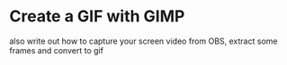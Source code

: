 # Create a GIF with GIMP

also write out how to capture your screen video from OBS, extract some frames and convert to gif